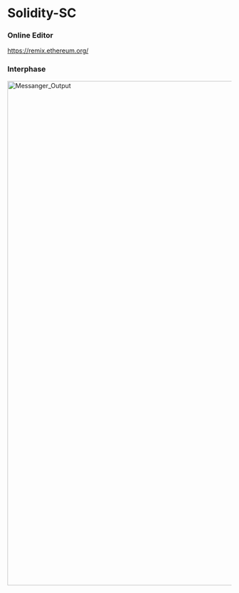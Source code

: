 # Solidity-SC
### Online Editor 
https://remix.ethereum.org/

### Interphase
<img width="1135" alt="Messanger_Output" src="https://user-images.githubusercontent.com/55745745/184535063-52fe8e0c-7806-4653-98b7-bbcf90871b9c.png">
